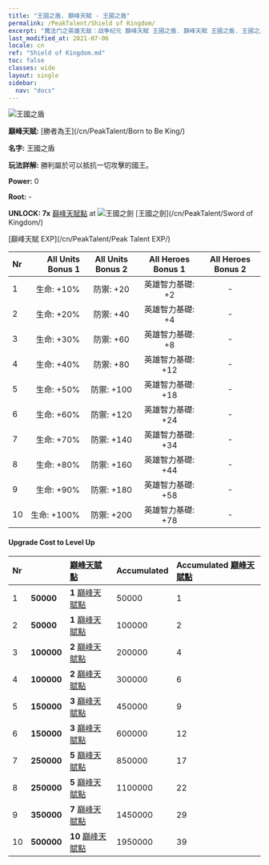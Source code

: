 ```yaml
---
title: "王國之盾. 巔峰天賦 - 王國之盾"
permalink: /PeakTalent/Shield of Kingdom/
excerpt: "魔法门之英雄无敌：战争纪元 巔峰天賦 王國之盾. 巔峰天賦 王國之盾. 王國之盾"
last_modified_at: 2021-07-06
locale: cn
ref: "Shield of Kingdom.md"
toc: false
classes: wide
layout: single
sidebar:
  nav: "docs"
---
```


  ![王國之盾](/images/pt/talent_4402.png)

  **巔峰天賦:** [勝者為王](/cn/PeakTalent/Born to Be King/)

  **名字:** 王國之盾

  **玩法詳解:** 勝利屬於可以抵抗一切攻擊的國王。

  **Power:** 0

  **Root:** -

  **UNLOCK: 7x** [巔峰天賦點](/cn/Items/con_934/) at ![王國之劍](/images/pt/talent_4401.png) [王國之劍](/cn/PeakTalent/Sword of Kingdom/)

  [巔峰天賦 EXP](/cn/PeakTalent/Peak Talent EXP/)

  | Nr | All Units Bonus 1 | All Units Bonus 2 | All Heroes Bonus 1 | All Heroes Bonus 2 |
  |:---|--------------:|:-------------:|:-------------:|:-------------:|
  | 1 | 生命: +10% | 防禦: +20 | 英雄智力基礎: +2 | - |
  | 2 | 生命: +20% | 防禦: +40 | 英雄智力基礎: +4 | - |
  | 3 | 生命: +30% | 防禦: +60 | 英雄智力基礎: +8 | - |
  | 4 | 生命: +40% | 防禦: +80 | 英雄智力基礎: +12 | - |
  | 5 | 生命: +50% | 防禦: +100 | 英雄智力基礎: +18 | - |
  | 6 | 生命: +60% | 防禦: +120 | 英雄智力基礎: +24 | - |
  | 7 | 生命: +70% | 防禦: +140 | 英雄智力基礎: +34 | - |
  | 8 | 生命: +80% | 防禦: +160 | 英雄智力基礎: +44 | - |
  | 9 | 生命: +90% | 防禦: +180 | 英雄智力基礎: +58 | - |
  | 10 | 生命: +100% | 防禦: +200 | 英雄智力基礎: +78 | - |


#### Upgrade Cost to Level Up

  | Nr | <i class="fas fa-coins"/> | [巔峰天賦點](/cn/Items/con_934/) | Accumulated <i class="fas fa-coins"/> | Accumulated [巔峰天賦點](/cn/Items/con_934/) |
  |:---|:--------------|:-------------|:-------------|:-------------|
  | 1 | **50000** | **1** [巔峰天賦點](/cn/Items/con_934/) | 50000 | 1 |
  | 2 | **50000** | **1** [巔峰天賦點](/cn/Items/con_934/) | 100000 | 2 |
  | 3 | **100000** | **2** [巔峰天賦點](/cn/Items/con_934/) | 200000 | 4 |
  | 4 | **100000** | **2** [巔峰天賦點](/cn/Items/con_934/) | 300000 | 6 |
  | 5 | **150000** | **3** [巔峰天賦點](/cn/Items/con_934/) | 450000 | 9 |
  | 6 | **150000** | **3** [巔峰天賦點](/cn/Items/con_934/) | 600000 | 12 |
  | 7 | **250000** | **5** [巔峰天賦點](/cn/Items/con_934/) | 850000 | 17 |
  | 8 | **250000** | **5** [巔峰天賦點](/cn/Items/con_934/) | 1100000 | 22 |
  | 9 | **350000** | **7** [巔峰天賦點](/cn/Items/con_934/) | 1450000 | 29 |
  | 10 | **500000** | **10** [巔峰天賦點](/cn/Items/con_934/) | 1950000 | 39 |
